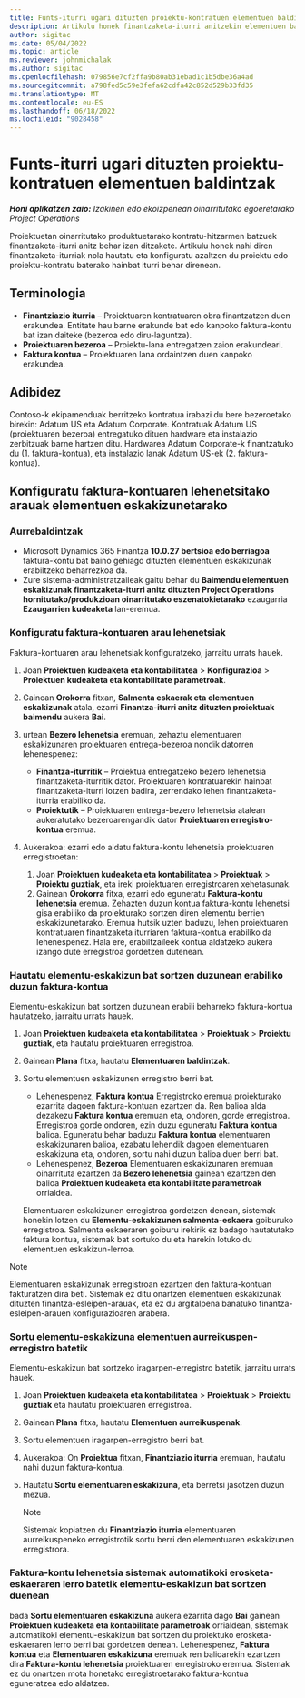```yaml
---
title: Funts-iturri ugari dituzten proiektu-kontratuen elementuen baldintzak
description: Artikulu honek finantzaketa-iturri anitzekin elementuen baldintzak konfiguratu eta erabiltzeari buruzko informazioa eskaintzen du.
author: sigitac
ms.date: 05/04/2022
ms.topic: article
ms.reviewer: johnmichalak
ms.author: sigitac
ms.openlocfilehash: 079856e7cf2ffa9b80ab31ebad1c1b5dbe36a4ad
ms.sourcegitcommit: a798fed5c59e3fefa62cdfa42c852d529b33fd35
ms.translationtype: MT
ms.contentlocale: eu-ES
ms.lasthandoff: 06/18/2022
ms.locfileid: "9028458"
---
```

# <a name="item-requirements-for-project-contracts-with-multiple-funding-sources"></a>Funts-iturri ugari dituzten proiektu-kontratuen elementuen baldintzak

_**Honi aplikatzen zaio:** Izakinen edo ekoizpenean oinarritutako egoeretarako Project Operations_

Proiektuetan oinarritutako produktuetarako kontratu-hitzarmen batzuek finantzaketa-iturri anitz behar izan ditzakete. Artikulu honek nahi diren finantzaketa-iturriak nola hautatu eta konfiguratu azaltzen du proiektu edo proiektu-kontratu baterako hainbat iturri behar direnean.

## <a name="terminology"></a>Terminologia

- **Finantziazio iturria** – Proiektuaren kontratuaren obra finantzatzen duen erakundea. Entitate hau barne erakunde bat edo kanpoko faktura-kontu bat izan daiteke (bezeroa edo diru-laguntza).
- **Proiektuaren bezeroa** – Proiektu-lana entregatzen zaion erakundeari.
- **Faktura kontua** – Proiektuaren lana ordaintzen duen kanpoko erakundea.

## <a name="example"></a>Adibidez

Contoso-k ekipamenduak berritzeko kontratua irabazi du bere bezeroetako birekin: Adatum US eta Adatum Corporate. Kontratuak Adatum US (proiektuaren bezeroa) entregatuko dituen hardware eta instalazio zerbitzuak barne hartzen ditu. Hardwarea Adatum Corporate-k finantzatuko du (1. faktura-kontua), eta instalazio lanak Adatum US-ek (2. faktura-kontua).

## <a name="set-up-invoice-account-defaulting-rules-for-item-requirements"></a>Konfiguratu faktura-kontuaren lehenetsitako arauak elementuen eskakizunetarako

### <a name="prerequisites"></a>Aurrebaldintzak

- Microsoft Dynamics 365 Finantza **10.0.27 bertsioa edo berriagoa** faktura-kontu bat baino gehiago dituzten elementuen eskakizunak erabiltzeko beharrezkoa da.
- Zure sistema-administratzaileak gaitu behar du **Baimendu elementuen eskakizunak finantzaketa-iturri anitz dituzten Project Operations hornitutako/produkzioan oinarritutako eszenatokietarako** ezaugarria **Ezaugarrien kudeaketa** lan-eremua.

### <a name="set-up-the-invoice-account-defaulting-rules"></a>Konfiguratu faktura-kontuaren arau lehenetsiak

Faktura-kontuaren arau lehenetsiak konfiguratzeko, jarraitu urrats hauek.

1. Joan **Proiektuen kudeaketa eta kontabilitatea** \> **Konfigurazioa** \> **Proiektuen kudeaketa eta kontabilitate parametroak**.
1. Gainean **Orokorra** fitxan, **Salmenta eskaerak eta elementuen eskakizunak** atala, ezarri **Finantza-iturri anitz dituzten proiektuak baimendu** aukera **Bai**.
1. urtean **Bezero lehenetsia** eremuan, zehaztu elementuaren eskakizunaren proiektuaren entrega-bezeroa nondik datorren lehenespenez:

    - **Finantza-iturritik** – Proiektua entregatzeko bezero lehenetsia finantzaketa-iturritik dator. Proiektuaren kontratuarekin hainbat finantzaketa-iturri lotzen badira, zerrendako lehen finantzaketa-iturria erabiliko da.
    - **Proiektutik** – Proiektuaren entrega-bezero lehenetsia atalean aukeratutako bezeroarengandik dator **Proiektuaren erregistro-kontua** eremua.

1. Aukerakoa: ezarri edo aldatu faktura-kontu lehenetsia proiektuaren erregistroetan:

    1. Joan **Proiektuen kudeaketa eta kontabilitatea** \> **Proiektuak** \> **Proiektu guztiak**, eta ireki proiektuaren erregistroaren xehetasunak.
    2. Gainean **Orokorra** fitxa, ezarri edo eguneratu **Faktura-kontu lehenetsia** eremua. Zehazten duzun kontua faktura-kontu lehenetsi gisa erabiliko da proiekturako sortzen diren elementu berrien eskakizunetarako. Eremua hutsik uzten baduzu, lehen proiektuaren kontratuaren finantzaketa iturriaren faktura-kontua erabiliko da lehenespenez. Hala ere, erabiltzaileek kontua aldatzeko aukera izango dute erregistroa gordetzen dutenean.

### <a name="select-the-invoice-account-to-use-when-you-create-an-item-requirement"></a>Hautatu elementu-eskakizun bat sortzen duzunean erabiliko duzun faktura-kontua

Elementu-eskakizun bat sortzen duzunean erabili beharreko faktura-kontua hautatzeko, jarraitu urrats hauek.

1. Joan **Proiektuen kudeaketa eta kontabilitatea** \> **Proiektuak** \> **Proiektu guztiak**, eta hautatu proiektuaren erregistroa.
1. Gainean **Plana** fitxa, hautatu **Elementuaren baldintzak**.
1. Sortu elementuen eskakizunen erregistro berri bat.

    - Lehenespenez, **Faktura kontua** Erregistroko eremua proiekturako ezarrita dagoen faktura-kontuan ezartzen da. Ren balioa alda dezakezu **Faktura kontua** eremuan eta, ondoren, gorde erregistroa. Erregistroa gorde ondoren, ezin duzu eguneratu **Faktura kontua** balioa. Eguneratu behar baduzu **Faktura kontua** elementuaren eskakizunaren balioa, ezabatu lehendik dagoen elementuaren eskakizuna eta, ondoren, sortu nahi duzun balioa duen berri bat.
    - Lehenespenez, **Bezeroa** Elementuaren eskakizunaren eremuan oinarrituta ezartzen da **Bezero lehenetsia** gainean ezartzen den balioa **Proiektuen kudeaketa eta kontabilitate parametroak** orrialdea.

    Elementuaren eskakizunen erregistroa gordetzen denean, sistemak honekin lotzen du **Elementu-eskakizunen salmenta-eskaera** goiburuko erregistroa. Salmenta eskaeraren goiburu irekirik ez badago hautatutako faktura kontua, sistemak bat sortuko du eta harekin lotuko du elementuen eskakizun-lerroa.

> [!NOTE]
> Elementuaren eskakizunak erregistroan ezartzen den faktura-kontuan fakturatzen dira beti. Sistemak ez ditu onartzen elementuen eskakizunak dituzten finantza-esleipen-arauak, eta ez du argitalpena banatuko finantza-esleipen-arauen konfigurazioaren arabera.

### <a name="create-an-item-requirement-from-an-item-forecast-record"></a>Sortu elementu-eskakizuna elementuen aurreikuspen-erregistro batetik

Elementu-eskakizun bat sortzeko iragarpen-erregistro batetik, jarraitu urrats hauek.

1. Joan **Proiektuen kudeaketa eta kontabilitatea** \> **Proiektuak** \> **Proiektu guztiak** eta hautatu proiektuaren erregistroa.
1. Gainean **Plana** fitxa, hautatu **Elementuen aurreikuspenak**.
1. Sortu elementuen iragarpen-erregistro berri bat.
1. Aukerakoa: On **Proiektua** fitxan, **Finantziazio iturria** eremuan, hautatu nahi duzun faktura-kontua.
1. Hautatu **Sortu elementuaren eskakizuna**, eta berretsi jasotzen duzun mezua.

    > [!NOTE]
    > Sistemak kopiatzen du **Finantziazio iturria** elementuaren aurreikuspeneko erregistrotik sortu berri den elementuaren eskakizunen erregistrora.

### <a name="default-invoice-account-when-the-system-automatically-creates-an-item-requirement-from-a-purchase-order-line"></a>Faktura-kontu lehenetsia sistemak automatikoki erosketa-eskaeraren lerro batetik elementu-eskakizun bat sortzen duenean

bada **Sortu elementuaren eskakizuna** aukera ezarrita dago **Bai** gainean **Proiektuen kudeaketa eta kontabilitate parametroak** orrialdean, sistemak automatikoki elementu-eskakizun bat sortzen du proiektuko erosketa-eskaeraren lerro berri bat gordetzen denean. Lehenespenez, **Faktura kontua** eta **Elementuaren eskakizuna** eremuak ren balioarekin ezartzen dira **Faktura-kontu lehenetsia** proiektuaren erregistroko eremua. Sistemak ez du onartzen mota honetako erregistroetarako faktura-kontua eguneratzea edo aldatzea.
